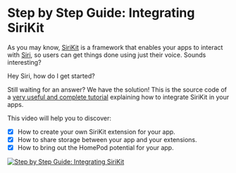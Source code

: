 # Step by Step Guide: Integrating SiriKit

As you may know, [SiriKit](https://developer.apple.com/sirikit) is a framework that enables your apps to interact with [Siri](https://www.apple.com/es/ios/siri), so users can get things done using just their voice. Sounds interesting?

Hey Siri, how do I get started?

Still waiting for an answer? We have the solution! This is the source code of a [very useful and complete tutorial](http://www.intelygenz.com/guide-integrating-sirikit/) explaining how to integrate SiriKit in your apps.

This video will help you to discover:

- [x] How to create your own SiriKit extension for your app.
- [x] How to share storage between your app and your extensions.
- [x] How to bring out the HomePod potential for your app.

[![Step by Step Guide: Integrating SiriKit](http://img.youtube.com/vi/QBLHjyd1tIM/0.jpg)](http://www.youtube.com/watch?v=QBLHjyd1tIM)
